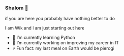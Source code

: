 ### Shalom 👋
if you are here you probably have nothing better to do

I am Wik and I am just starting out here

- 🌱 I’m currently learning Python
- 🔭 I’m currently working on improving my career in IT
- ⚡ Fun fact: my last meal on Earth would be pierogi

<!--
**wiktoriastel/wiktoriastel** is a ✨ _special_ ✨ repository because its `README.md` (this file) appears on your GitHub profile.

Here are some ideas to get you started:

- 🔭 I’m currently working on ...
- 🌱 I’m currently learning ...
- 👯 I’m looking to collaborate on ...
- 🤔 I’m looking for help with ...
- 💬 Ask me about ...
- 📫 How to reach me: ...
- 😄 Pronouns: ...
- ⚡ Fun fact: ...
-->
